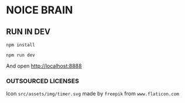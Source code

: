 # NOICE BRAIN

## RUN IN DEV

`npm install`

`npm run dev`

And open [http://localhost:8888](http://localhost:8888)

### OUTSOURCED LICENSES

Icon `src/assets/img/timer.svg` made by `freepik` from `www.flaticon.com`